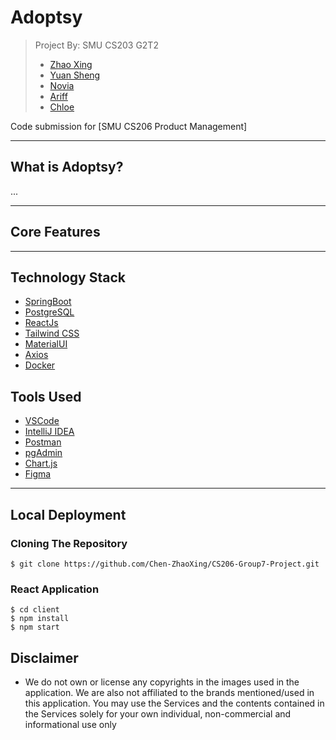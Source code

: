 # Adoptsy

> Project By: SMU CS203 G2T2
> - [Zhao Xing](https://github.com/Newbieshine/)
> - [Yuan Sheng](https://github.com/ChongYuanSheng/)
> - [Novia](http://github.com/noviaantony/)
> - [Ariff](http://github.com/KimmyChanga/)
> - [Chloe](https://github.com/chloekoh2021)

Code submission for [SMU CS206 Product Management]

---
##  What is Adoptsy?
...

---
## Core Features

---

## **Technology Stack**
- [SpringBoot](https://spring.io/projects/spring-boot)
- [PostgreSQL](https://www.postgresql.org/download/)
- [ReactJs](https://reactjs.org/) 
- [Tailwind CSS](https://tailwindcss.com/)
- [MaterialUI](https://mui.com/)
- [Axios](https://www.axios.com/)
- [Docker](https://www.docker.com/)

## **Tools Used**
- [VSCode](https://code.visualstudio.com/)
- [IntelliJ IDEA](https://www.jetbrains.com/idea/)
- [Postman](https://www.postman.com/)
- [pgAdmin](https://www.pgadmin.org/)
- [Chart.js](https://www.chartjs.org/)
- [Figma](https://www.figma.com/)
---

## Local Deployment
### Cloning The Repository
```base
$ git clone https://github.com/Chen-ZhaoXing/CS206-Group7-Project.git
```

### React Application
```base
$ cd client
$ npm install
$ npm start
```

## Disclaimer
- We do not own or license any copyrights in the images used in the application. We are also not affiliated to the brands mentioned/used in this application. You may use the Services and the contents contained in the Services solely for your own individual, non-commercial and informational use only
